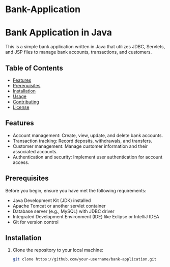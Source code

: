 # Bank-Application
# Bank Application in Java

This is a simple bank application written in Java that utilizes JDBC, Servlets, and JSP files to manage bank accounts, transactions, and customers.

## Table of Contents
- [Features](#features)
- [Prerequisites](#prerequisites)
- [Installation](#installation)
- [Usage](#usage)
- [Contributing](#contributing)
- [License](#license)

## Features

- Account management: Create, view, update, and delete bank accounts.
- Transaction tracking: Record deposits, withdrawals, and transfers.
- Customer management: Manage customer information and their associated accounts.
- Authentication and security: Implement user authentication for account access.

## Prerequisites

Before you begin, ensure you have met the following requirements:

- Java Development Kit (JDK) installed
- Apache Tomcat or another servlet container
- Database server (e.g., MySQL) with JDBC driver
- Integrated Development Environment (IDE) like Eclipse or IntelliJ IDEA
- Git for version control

## Installation

1. Clone the repository to your local machine:

   ```bash
   git clone https://github.com/your-username/bank-application.git
